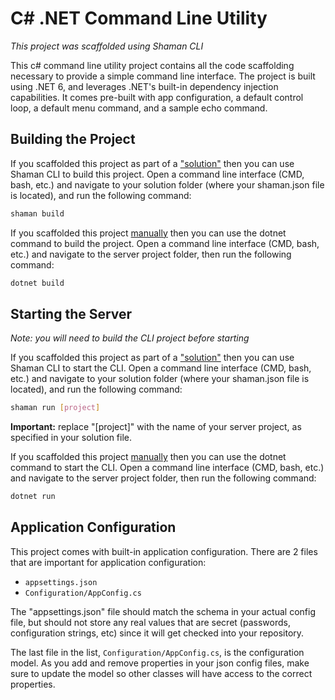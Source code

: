 # C# .NET Command Line Utility
*This project was scaffolded using Shaman CLI*

This c# command line utility project contains all the code scaffolding necessary to provide a simple command line interface. The project is built using .NET 6, and leverages .NET's built-in dependency injection capabilities. It comes pre-built with app configuration, a default control loop, a default menu command, and a sample echo command.

## Building the Project

If you scaffolded this project as part of a ["solution"](https://www.npmjs.com/package/shaman-cli#scaffold-solution-command) then you can use Shaman CLI to build this project. Open a command line interface (CMD, bash, etc.) and navigate to your solution folder (where your shaman.json file is located), and run the following command:

```sh
shaman build
```

If you scaffolded this project [manually](https://www.npmjs.com/package/shaman-cli#scaffold-command) then you can use the dotnet command to build the project. Open a command line interface (CMD, bash, etc.) and navigate to the server project folder, then run the following command:

```sh
dotnet build
```

## Starting the Server

*Note: you will need to build the CLI project before starting*

If you scaffolded this project as part of a ["solution"](https://www.npmjs.com/package/shaman-cli#scaffold-solution-command) then you can use Shaman CLI to start the CLI. Open a command line interface (CMD, bash, etc.) and navigate to your solution folder (where your shaman.json file is located), and run the following command:

```sh
shaman run [project]
```

**Important:** replace "[project]" with the name of your server project, as specified in your solution file.

If you scaffolded this project [manually](https://www.npmjs.com/package/shaman-cli#scaffold-command) then you can use the dotnet command to start the CLI. Open a command line interface (CMD, bash, etc.) and navigate to the server project folder, then run the following command:

```sh
dotnet run
```

## Application Configuration

This project comes with built-in application configuration. There are 2 files that are important for application configuration:

- `appsettings.json`
- `Configuration/AppConfig.cs`

The "appsettings.json" file should match the schema in your actual config file, but should not store any real values that are secret (passwords, configuration strings, etc) since it will get checked into your repository.

The last file in the list, `Configuration/AppConfig.cs`, is the configuration model. As you add and remove properties in your json config files, make sure to update the model so other classes will have access to the correct properties.
